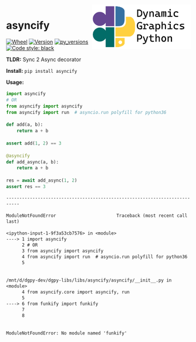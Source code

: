 <a href="https://github.com/dynamic-graphics-inc/dgpy-libs">
<img align="right" src="https://github.com/dynamic-graphics-inc/dgpy-libs/blob/master/_data/dgpy_banner.svg?raw=true" alt="drawing" height="120"/>
</a>

# asyncify

[![Wheel](https://img.shields.io/pypi/wheel/asyncify.svg)](https://img.shields.io/pypi/wheel/asyncify.svg)
[![Version](https://img.shields.io/pypi/v/asyncify.svg)](https://img.shields.io/pypi/v/asyncify.svg)
[![py_versions](https://img.shields.io/pypi/pyversions/asyncify.svg)](https://img.shields.io/pypi/pyversions/asyncify.svg)
[![Code style: black](https://img.shields.io/badge/code%20style-black-000000.svg)](https://github.com/psf/black)

**TLDR:** Sync 2 Async decorator

**Install:** `pip install asyncify`

**Usage:**



```python
import asyncify 
# OR
from asyncify import asyncify
from asyncify import run  # asyncio.run polyfill for python36

def add(a, b):
    return a + b

assert add(1, 2) == 3

@asyncify
def add_async(a, b):
    return a + b

res = await add_async(1, 2)
assert res == 3
```


    ---------------------------------------------------------------------------

    ModuleNotFoundError                       Traceback (most recent call last)

    <ipython-input-1-9f3a53cb7576> in <module>
    ----> 1 import asyncify
          2 # OR
          3 from asyncify import asyncify
          4 from asyncify import run  # asyncio.run polyfill for python36
          5 


    /mnt/d/dgpy-dev/dgpy-libs/libs/asyncify/asyncify/__init__.py in <module>
          4 from asyncify.core import asyncify, run
          5 
    ----> 6 from funkify import funkify
          7 
          8 


    ModuleNotFoundError: No module named 'funkify'

